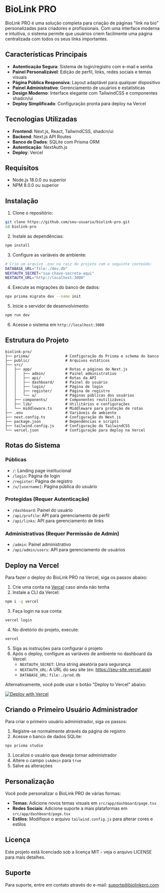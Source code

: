 # BioLink PRO

BioLink PRO é uma solução completa para criação de páginas "link na bio" personalizadas para criadores e profissionais. Com uma interface moderna e intuitiva, o sistema permite que usuários criem facilmente uma página centralizada com todos os seus links importantes.

## Características Principais

- **Autenticação Segura**: Sistema de login/registro com e-mail e senha
- **Painel Personalizável**: Edição de perfil, links, redes sociais e temas visuais
- **Página Pública Responsiva**: Layout adaptável para qualquer dispositivo
- **Painel Administrativo**: Gerenciamento de usuários e estatísticas 
- **Design Moderno**: Interface elegante com TailwindCSS e componentes shadcn/ui
- **Deploy Simplificado**: Configuração pronta para deploy na Vercel

## Tecnologias Utilizadas

- **Frontend**: Next.js, React, TailwindCSS, shadcn/ui
- **Backend**: Next.js API Routes
- **Banco de Dados**: SQLite com Prisma ORM
- **Autenticação**: NextAuth.js
- **Deploy**: Vercel

## Requisitos

- Node.js 18.0.0 ou superior
- NPM 8.0.0 ou superior

## Instalação

1. Clone o repositório:
```bash
git clone https://github.com/seu-usuario/biolink-pro.git
cd biolink-pro
```

2. Instale as dependências:
```bash
npm install
```

3. Configure as variáveis de ambiente:
```bash
# Crie um arquivo .env na raiz do projeto com o seguinte conteúdo:
DATABASE_URL="file:./dev.db"
NEXTAUTH_SECRET="sua-chave-secreta-aqui"
NEXTAUTH_URL="http://localhost:3000"
```

4. Execute as migrações do banco de dados:
```bash
npx prisma migrate dev --name init
```

5. Inicie o servidor de desenvolvimento:
```bash
npm run dev
```

6. Acesse o sistema em `http://localhost:3000`

## Estrutura do Projeto

```
biolink-pro/
├── prisma/                # Configuração do Prisma e schema do banco
├── public/                # Arquivos estáticos
├── src/
│   ├── app/               # Rotas e páginas do Next.js
│   │   ├── admin/         # Painel administrativo
│   │   ├── api/           # Rotas da API
│   │   ├── dashboard/     # Painel do usuário
│   │   ├── login/         # Página de login
│   │   ├── register/      # Página de registro
│   │   └── u/             # Páginas públicas dos usuários
│   ├── components/        # Componentes reutilizáveis
│   ├── lib/               # Utilitários e configurações
│   └── middleware.ts      # Middleware para proteção de rotas
├── .env                   # Variáveis de ambiente
├── next.config.ts         # Configuração do Next.js
├── package.json           # Dependências e scripts
├── tailwind.config.js     # Configuração do TailwindCSS
└── vercel.json            # Configuração para deploy na Vercel
```

## Rotas do Sistema

### Públicas
- `/`: Landing page institucional
- `/login`: Página de login
- `/register`: Página de registro
- `/u/[username]`: Página pública do usuário

### Protegidas (Requer Autenticação)
- `/dashboard`: Painel do usuário
- `/api/profile`: API para gerenciamento de perfil
- `/api/links`: API para gerenciamento de links

### Administrativas (Requer Permissão de Admin)
- `/admin`: Painel administrativo
- `/api/admin/users`: API para gerenciamento de usuários

## Deploy na Vercel

Para fazer o deploy do BioLink PRO na Vercel, siga os passos abaixo:

1. Crie uma conta na [Vercel](https://vercel.com) caso ainda não tenha
2. Instale a CLI da Vercel:
```bash
npm i -g vercel
```

3. Faça login na sua conta:
```bash
vercel login
```

4. No diretório do projeto, execute:
```bash
vercel
```

5. Siga as instruções para configurar o projeto
6. Após o deploy, configure as variáveis de ambiente no dashboard da Vercel:
   - `NEXTAUTH_SECRET`: Uma string aleatória para segurança
   - `NEXTAUTH_URL`: A URL do seu site (ex: https://seu-site.vercel.app)
   - `DATABASE_URL`: `file:./prod.db`

Alternativamente, você pode usar o botão "Deploy to Vercel" abaixo:

[![Deploy with Vercel](https://vercel.com/button)](https://vercel.com/new/clone?repository-url=https%3A%2F%2Fgithub.com%2Fseu-usuario%2Fbiolink-pro)

## Criando o Primeiro Usuário Administrador

Para criar o primeiro usuário administrador, siga os passos:

1. Registre-se normalmente através da página de registro
2. Acesse o banco de dados SQLite:
```bash
npx prisma studio
```

3. Localize o usuário que deseja tornar administrador
4. Altere o campo `isAdmin` para `true`
5. Salve as alterações

## Personalização

Você pode personalizar o BioLink PRO de várias formas:

- **Temas**: Adicione novos temas visuais em `src/app/dashboard/page.tsx`
- **Redes Sociais**: Adicione suporte a mais plataformas em `src/app/dashboard/page.tsx`
- **Estilos**: Modifique o arquivo `tailwind.config.js` para alterar cores e estilos

## Licença

Este projeto está licenciado sob a licença MIT - veja o arquivo LICENSE para mais detalhes.

## Suporte

Para suporte, entre em contato através do e-mail: suporte@biolinkpro.com
